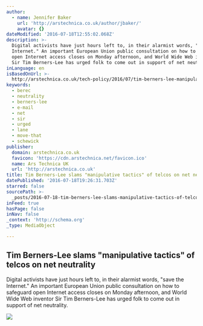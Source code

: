 ```yaml
---
author:
  - name: Jennifer Baker
    url: 'http://arstechnica.co.uk/author/jbaker/'
    avatar: {}
dateModified: '2016-07-18T12:55:02.068Z'
description: >-
  Digital activists have just hours left to, in their alarmist words, "save the
  Internet." An important European Union public consultation on how to safeguard
  open Internet access closes on Monday afternoon, and World Wide Web inventor
  Sir Tim Berners-Lee has urged folk to come out in support of net neutrality.
inLanguage: en
isBasedOnUrl: >-
  http://arstechnica.co.uk/tech-policy/2016/07/tim-berners-lee-manipulative-tactics-of-telcos-net-neutrality/
keywords:
  - berec
  - neutrality
  - berners-lee
  - e-mail
  - net
  - sir
  - urged
  - lane
  - move-that
  - schewick
publisher:
  domain: arstechnica.co.uk
  favicon: 'https://cdn.arstechnica.net/favicon.ico'
  name: Ars Technica UK
  url: 'http://arstechnica.co.uk'
title: Tim Berners-Lee slams "manipulative tactics" of telcos on net neutrality
datePublished: '2016-07-18T19:26:31.703Z'
starred: false
sourcePath: >-
  _posts/2016-07-18-tim-berners-lee-slams-manipulative-tactics-of-telcos-on-ne.md
inFeed: true
hasPage: false
inNav: false
_context: 'http://schema.org'
_type: MediaObject

---
```

<article style=""><h1>Tim Berners-Lee slams "manipulative tactics" of telcos on net neutrality</h1><p>Digital activists have just hours left to, in their alarmist words, "save the Internet." An important European Union public consultation on how to safeguard open Internet access closes on Monday afternoon, and World Wide Web inventor Sir Tim Berners-Lee has urged folk to come out in support of net neutrality.</p><img src="http://cdn.arstechnica.net/wp-content/uploads/sites/3/2015/01/onthephone-640x424.jpg" /></article>